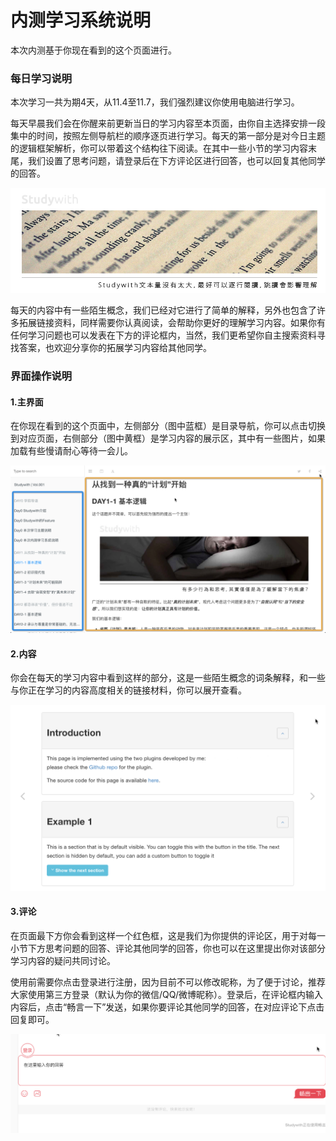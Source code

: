 # 内测学习系统说明

本次内测基于你现在看到的这个页面进行。

### 每日学习说明

本次学习一共为期4天，从11.4至11.7，我们强烈建议你使用电脑进行学习。

每天早晨我们会在你醒来前更新当日的学习内容至本页面，由你自主选择安排一段集中的时间，按照左侧导航栏的顺序逐页进行学习。每天的第一部分是对今日主题的逻辑框架解析，你可以带着这个结构往下阅读。在其中一些小节的学习内容末尾，我们设置了思考问题，请登录后在下方评论区进行回答，也可以回复其他同学的回答。

![](/assets/2.jpg)

每天的内容中有一些陌生概念，我们已经对它进行了简单的解释，另外也包含了许多拓展链接资料，同样需要你认真阅读，会帮助你更好的理解学习内容。如果你有任何学习问题也可以发表在下方的评论框内，当然，我们更希望你自主搜索资料寻找答案，也欢迎分享你的拓展学习内容给其他同学。

### 界面操作说明

#### 1.主界面

在你现在看到的这个页面中，左侧部分（图中蓝框）是目录导航，你可以点击切换到对应页面，右侧部分（图中黄框）是学习内容的展示区，其中有一些图片，如果加载有些慢请耐心等待一会儿。

![](/assets/zhujiemian.png)

#### 2.内容

你会在每天的学习内容中看到这样的部分，这是一些陌生概念的词条解释，和一些与你正在学习的内容高度相关的链接材料，你可以展开查看。

![](/assets/sectionjietu.png)

#### 3.评论

在页面最下方你会看到这样一个红色框，这是我们为你提供的评论区，用于对每一小节下方思考问题的回答、评论其他同学的回答，你也可以在这里提出你对该部分学习内容的疑问共同讨论。

使用前需要你点击登录进行注册，因为目前不可以修改昵称，为了便于讨论，推荐大家使用第三方登录（默认为你的微信/QQ/微博昵称）。登录后，在评论框内输入内容后，点击“畅言一下”发送，如果你要评论其他同学的回答，在对应评论下点击回复即可。

![](/assets/commentjietu.png)

